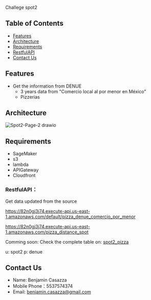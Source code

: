 Challege spot2
 
## Table of Contents

- [Features](#features)
- [Architecture](#architecture)
- [Requirements](#requirements)
- [RestfulAPI](#restfulapi)
- [Contact Us](#contact-us)

## Features

- Get the information from DENUE
  - 3 years data from "Comercio local al por menor en México"
  - Pizzerias


## Architecture
![Spot2-Page-2 drawio](https://user-images.githubusercontent.com/19912111/170401926-2ce61ea1-8433-4ac9-a139-b57d5ca1324f.png)

## Requirements
* SageMaker
* s3
* lambda 
* APIGateway
* Cloudfront

  
### RestfulAPI：
Get data updated from the source

https://82n0gj3j74.execute-api.us-east-1.amazonaws.com/default/pizza_denue_comercio_por_menor

https://82n0gj3j74.execute-api.us-east-1.amazonaws.com/pizza_distance_spot



Comming soon: 
Check the complete table on: 
[spot2_pizza](http://spot2-denue-pizza.s3-website-us-east-1.amazonaws.com)

u: spot2
p: denue

  
## Contact Us
- Name: Benjamin Casazza
- Mobile Phone：5537574374
- Email: benjamin.casazza@gmail.com



 
